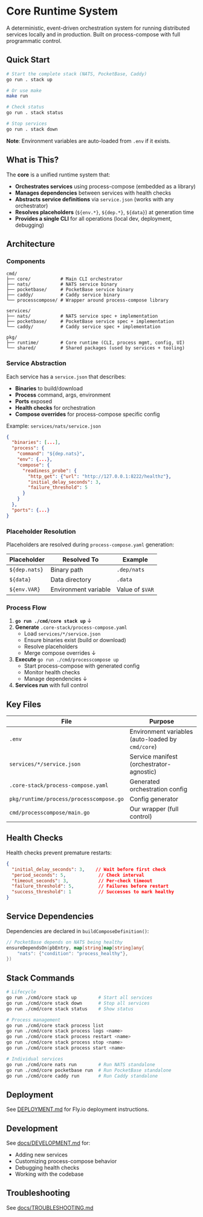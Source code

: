 # Core Runtime System

A deterministic, event-driven orchestration system for running distributed services locally and in production. Built on process-compose with full programmatic control.

## Quick Start

```bash
# Start the complete stack (NATS, PocketBase, Caddy)
go run . stack up

# Or use make
make run

# Check status
go run . stack status

# Stop services
go run . stack down
```

**Note**: Environment variables are auto-loaded from `.env` if it exists.

## What is This?

The **core** is a unified runtime system that:
- **Orchestrates services** using process-compose (embedded as a library)
- **Manages dependencies** between services with health checks
- **Abstracts service definitions** via `service.json` (works with any orchestrator)
- **Resolves placeholders** (`${env.*}`, `${dep.*}`, `${data}`) at generation time
- **Provides a single CLI** for all operations (local dev, deployment, debugging)

## Architecture

### Components

```
cmd/
├── core/           # Main CLI orchestrator
├── nats/           # NATS service binary
├── pocketbase/     # PocketBase service binary
├── caddy/          # Caddy service binary
└── processcompose/ # Wrapper around process-compose library

services/
├── nats/           # NATS service spec + implementation
├── pocketbase/     # PocketBase service spec + implementation
└── caddy/          # Caddy service spec + implementation

pkg/
├── runtime/        # Core runtime (CLI, process mgmt, config, UI)
└── shared/         # Shared packages (used by services + tooling)
```

### Service Abstraction

Each service has a `service.json` that describes:
- **Binaries** to build/download
- **Process** command, args, environment
- **Ports** exposed
- **Health checks** for orchestration
- **Compose overrides** for process-compose specific config

Example: `services/nats/service.json`
```json
{
  "binaries": [...],
  "process": {
    "command": "${dep.nats}",
    "env": {...},
    "compose": {
      "readiness_probe": {
        "http_get": {"url": "http://127.0.0.1:8222/healthz"},
        "initial_delay_seconds": 3,
        "failure_threshold": 5
      }
    }
  },
  "ports": {...}
}
```

### Placeholder Resolution

Placeholders are resolved during `process-compose.yaml` generation:

| Placeholder | Resolved To | Example |
|-------------|-------------|---------|
| `${dep.nats}` | Binary path | `.dep/nats` |
| `${data}` | Data directory | `.data` |
| `${env.VAR}` | Environment variable | Value of `$VAR` |

### Process Flow

1. **`go run ./cmd/core stack up`**
   ↓
2. **Generate** `.core-stack/process-compose.yaml`
   - Load `services/*/service.json`
   - Ensure binaries exist (build or download)
   - Resolve placeholders
   - Merge compose overrides
   ↓
3. **Execute** `go run ./cmd/processcompose up`
   - Start process-compose with generated config
   - Monitor health checks
   - Manage dependencies
   ↓
4. **Services run** with full control

## Key Files

| File | Purpose |
|------|---------|
| `.env` | Environment variables (auto-loaded by `cmd/core`) |
| `services/*/service.json` | Service manifest (orchestrator-agnostic) |
| `.core-stack/process-compose.yaml` | Generated orchestration config |
| `pkg/runtime/process/processcompose.go` | Config generator |
| `cmd/processcompose/main.go` | Our wrapper (full control) |

## Health Checks

Health checks prevent premature restarts:

```json
{
  "initial_delay_seconds": 3,    // Wait before first check
  "period_seconds": 5,            // Check interval
  "timeout_seconds": 3,           // Per-check timeout
  "failure_threshold": 5,         // Failures before restart
  "success_threshold": 1          // Successes to mark healthy
}
```

## Service Dependencies

Dependencies are declared in `buildComposeDefinition()`:

```go
// PocketBase depends on NATS being healthy
ensureDependsOn(pbEntry, map[string]map[string]any{
    "nats": {"condition": "process_healthy"},
})
```

## Stack Commands

```bash
# Lifecycle
go run ./cmd/core stack up        # Start all services
go run ./cmd/core stack down      # Stop all services
go run ./cmd/core stack status    # Show status

# Process management
go run ./cmd/core stack process list
go run ./cmd/core stack process logs <name>
go run ./cmd/core stack process restart <name>
go run ./cmd/core stack process stop <name>
go run ./cmd/core stack process start <name>

# Individual services
go run ./cmd/core nats run        # Run NATS standalone
go run ./cmd/core pocketbase run  # Run PocketBase standalone
go run ./cmd/core caddy run       # Run Caddy standalone
```

## Deployment

See [DEPLOYMENT.md](DEPLOYMENT.md) for Fly.io deployment instructions.

## Development

See [docs/DEVELOPMENT.md](docs/DEVELOPMENT.md) for:
- Adding new services
- Customizing process-compose behavior
- Debugging health checks
- Working with the codebase

## Troubleshooting

See [docs/TROUBLESHOOTING.md](docs/TROUBLESHOOTING.md)
